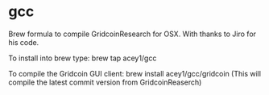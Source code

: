 # gcc
Brew formula to compile GridcoinResearch for OSX. With thanks to Jiro for his code.

To install into brew type:  brew tap acey1/gcc
 
To compile the Gridcoin GUI client: brew install acey1/gcc/gridcoin
(This will compile the latest commit version from GridcoinReaserch)


